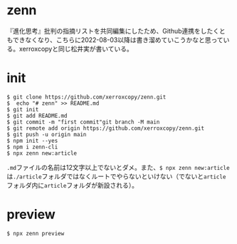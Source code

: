 # zenn

『進化思考』批判の指摘リストを共同編集にしたため、Github連携をしたくともできなくなり、こちらに2022-08-03以降は書き溜めていこうかなと思っている。xerroxcopyと同じ松井実が書いている。

# init

```
$ git clone https://github.com/xerroxcopy/zenn.git
$  echo "# zenn" >> README.md
$ git init
$ git add README.md
$ git commit -m "first commit"git branch -M main
$ git remote add origin https://github.com/xerroxcopy/zenn.git
$ git push -u origin main
$ npm init --yes
$ npm i zenn-cli
$ npx zenn new:article
```

`.md`ファイルの名前は12文字以上でないとダメ。また、`$ npx zenn new:article`は`./article`フォルダではなくルートでやらないといけない（でないと`article`フォルダ内に`article`フォルダが新設される）。

# preview

```
$ npx zenn preview
```
